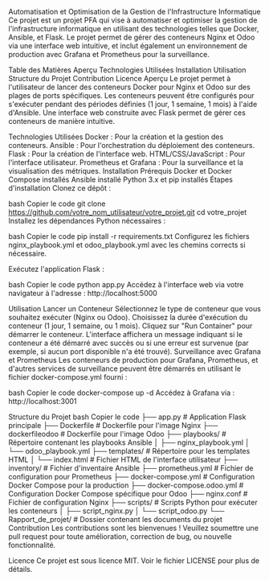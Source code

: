 Automatisation et Optimisation de la Gestion de l'Infrastructure Informatique
Ce projet est un projet PFA qui vise à automatiser et optimiser la gestion de l'infrastructure informatique en utilisant des technologies telles que Docker, Ansible, et Flask. Le projet permet de gérer des conteneurs Nginx et Odoo via une interface web intuitive, et inclut également un environnement de production avec Grafana et Prometheus pour la surveillance.

Table des Matières
Aperçu
Technologies Utilisées
Installation
Utilisation
Structure du Projet
Contribution
Licence
Aperçu
Le projet permet à l'utilisateur de lancer des conteneurs Docker pour Nginx et Odoo sur des plages de ports spécifiques. Les conteneurs peuvent être configurés pour s'exécuter pendant des périodes définies (1 jour, 1 semaine, 1 mois) à l'aide d'Ansible. Une interface web construite avec Flask permet de gérer ces conteneurs de manière intuitive.

Technologies Utilisées
Docker : Pour la création et la gestion des conteneurs.
Ansible : Pour l'orchestration du déploiement des conteneurs.
Flask : Pour la création de l'interface web.
HTML/CSS/JavaScript : Pour l'interface utilisateur.
Prometheus et Grafana : Pour la surveillance et la visualisation des métriques.
Installation
Prérequis
Docker et Docker Compose installés
Ansible installé
Python 3.x et pip installés
Étapes d'installation
Clonez ce dépôt :

bash
Copier le code
git clone https://github.com/votre_nom_utilisateur/votre_projet.git
cd votre_projet
Installez les dépendances Python nécessaires :

bash
Copier le code
pip install -r requirements.txt
Configurez les fichiers nginx_playbook.yml et odoo_playbook.yml avec les chemins corrects si nécessaire.

Exécutez l'application Flask :

bash
Copier le code
python app.py
Accédez à l'interface web via votre navigateur à l'adresse : http://localhost:5000

Utilisation
Lancer un Conteneur
Sélectionnez le type de conteneur que vous souhaitez exécuter (Nginx ou Odoo).
Choisissez la durée d'exécution du conteneur (1 jour, 1 semaine, ou 1 mois).
Cliquez sur "Run Container" pour démarrer le conteneur.
L'interface affichera un message indiquant si le conteneur a été démarré avec succès ou si une erreur est survenue (par exemple, si aucun port disponible n'a été trouvé).
Surveillance avec Grafana et Prometheus
Les conteneurs de production pour Grafana, Prometheus, et d'autres services de surveillance peuvent être démarrés en utilisant le fichier docker-compose.yml fourni :

bash
Copier le code
docker-compose up -d
Accédez à Grafana via : http://localhost:3001

Structure du Projet
bash
Copier le code
├── app.py                     # Application Flask principale
├── Dockerfile                 # Dockerfile pour l'image Nginx
├── dockerfileodoo             # Dockerfile pour l'image Odoo
├── playbooks/                 # Répertoire contenant les playbooks Ansible
│   ├── nginx_playbook.yml
│   └── odoo_playbook.yml
├── templates/                 # Répertoire pour les templates HTML
│   └── index.html             # Fichier HTML de l'interface utilisateur
├── inventory/                 # Fichier d'inventaire Ansible
├── prometheus.yml             # Fichier de configuration pour Prometheus
├── docker-compose.yml         # Configuration Docker Compose pour la production
├── docker-compose.odoo.yml    # Configuration Docker Compose spécifique pour Odoo
├── nginx.conf                 # Fichier de configuration Nginx
├── scripts/                   # Scripts Python pour exécuter les conteneurs
│   ├── script_nginx.py
│   └── script_odoo.py
└── Rapport_de_projet/         # Dossier contenant les documents du projet
Contribution
Les contributions sont les bienvenues ! Veuillez soumettre une pull request pour toute amélioration, correction de bug, ou nouvelle fonctionnalité.

Licence
Ce projet est sous licence MIT. Voir le fichier LICENSE pour plus de détails.

